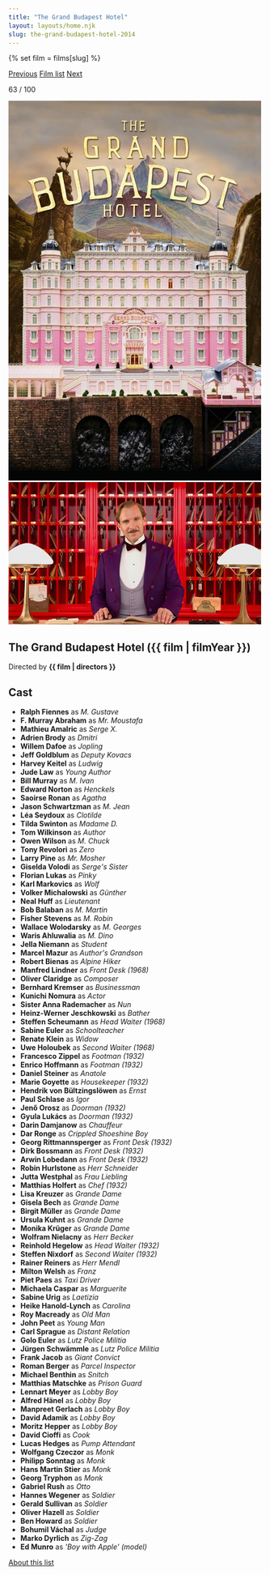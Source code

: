 ```yaml
---
title: "The Grand Budapest Hotel"
layout: layouts/home.njk
slug: the-grand-budapest-hotel-2014
---
```


{% set film = films[slug] %}

<nav class="films">
  <a class="prev" href="../dallas-buyers-club-2013">Previous</a>
  <a href="../">Film list</a>
  <a class="next" href="../mr-turner-2014">Next</a>
</nav>

<p>63 / 100</p>

<article class="film">
  <div class="backdrop-and-poster">
    <img class="poster" src="../films/posters/the-grand-budapest-hotel-2014.jpg" alt="">
    <img class="backdrop" src="../films/backdrops/the-grand-budapest-hotel-2014.jpg" alt="">
  </div>

  <h1>The Grand Budapest Hotel ({{ film | filmYear }})</h1>

  <p class="director">
    Directed by <strong>{{ film | directors }}</strong>
  </p>


  <h2>
    Cast
  </h2>
  <ul>
            <li><strong>Ralph Fiennes</strong> as <em>M. Gustave</em></li>
        <li><strong>F. Murray Abraham</strong> as <em>Mr. Moustafa</em></li>
        <li><strong>Mathieu Amalric</strong> as <em>Serge X.</em></li>
        <li><strong>Adrien Brody</strong> as <em>Dmitri</em></li>
        <li><strong>Willem Dafoe</strong> as <em>Jopling</em></li>
        <li><strong>Jeff Goldblum</strong> as <em>Deputy Kovacs</em></li>
        <li><strong>Harvey Keitel</strong> as <em>Ludwig</em></li>
        <li><strong>Jude Law</strong> as <em>Young Author</em></li>
        <li><strong>Bill Murray</strong> as <em>M. Ivan</em></li>
        <li><strong>Edward Norton</strong> as <em>Henckels</em></li>
        <li><strong>Saoirse Ronan</strong> as <em>Agatha</em></li>
        <li><strong>Jason Schwartzman</strong> as <em>M. Jean</em></li>
        <li><strong>Léa Seydoux</strong> as <em>Clotilde</em></li>
        <li><strong>Tilda Swinton</strong> as <em>Madame D.</em></li>
        <li><strong>Tom Wilkinson</strong> as <em>Author</em></li>
        <li><strong>Owen Wilson</strong> as <em>M. Chuck</em></li>
        <li><strong>Tony Revolori</strong> as <em>Zero</em></li>
        <li><strong>Larry Pine</strong> as <em>Mr. Mosher</em></li>
        <li><strong>Giselda Volodi</strong> as <em>Serge's Sister</em></li>
        <li><strong>Florian Lukas</strong> as <em>Pinky</em></li>
        <li><strong>Karl Markovics</strong> as <em>Wolf</em></li>
        <li><strong>Volker Michalowski</strong> as <em>Günther</em></li>
        <li><strong>Neal Huff</strong> as <em>Lieutenant</em></li>
        <li><strong>Bob Balaban</strong> as <em>M. Martin</em></li>
        <li><strong>Fisher Stevens</strong> as <em>M. Robin</em></li>
        <li><strong>Wallace Wolodarsky</strong> as <em>M. Georges</em></li>
        <li><strong>Waris Ahluwalia</strong> as <em>M. Dino</em></li>
        <li><strong>Jella Niemann</strong> as <em>Student</em></li>
        <li><strong>Marcel Mazur</strong> as <em>Author's Grandson</em></li>
        <li><strong>Robert Bienas</strong> as <em>Alpine Hiker</em></li>
        <li><strong>Manfred Lindner</strong> as <em>Front Desk (1968)</em></li>
        <li><strong>Oliver Claridge</strong> as <em>Composer</em></li>
        <li><strong>Bernhard Kremser</strong> as <em>Businessman</em></li>
        <li><strong>Kunichi Nomura</strong> as <em>Actor</em></li>
        <li><strong>Sister Anna Rademacher</strong> as <em>Nun</em></li>
        <li><strong>Heinz-Werner Jeschkowski</strong> as <em>Bather</em></li>
        <li><strong>Steffen Scheumann</strong> as <em>Head Waiter (1968)</em></li>
        <li><strong>Sabine Euler</strong> as <em>Schoolteacher</em></li>
        <li><strong>Renate Klein</strong> as <em>Widow</em></li>
        <li><strong>Uwe Holoubek</strong> as <em>Second Waiter (1968)</em></li>
        <li><strong>Francesco Zippel</strong> as <em>Footman (1932)</em></li>
        <li><strong>Enrico Hoffmann</strong> as <em>Footman (1932)</em></li>
        <li><strong>Daniel Steiner</strong> as <em>Anatole</em></li>
        <li><strong>Marie Goyette</strong> as <em>Housekeeper (1932)</em></li>
        <li><strong>Hendrik von Bültzingslöwen</strong> as <em>Ernst</em></li>
        <li><strong>Paul Schlase</strong> as <em>Igor</em></li>
        <li><strong>Jenő Orosz</strong> as <em>Doorman (1932)</em></li>
        <li><strong>Gyula Lukács</strong> as <em>Doorman (1932)</em></li>
        <li><strong>Darin Damjanow</strong> as <em>Chauffeur</em></li>
        <li><strong>Dar Ronge</strong> as <em>Crippled Shoeshine Boy</em></li>
        <li><strong>Georg Rittmannsperger</strong> as <em>Front Desk (1932)</em></li>
        <li><strong>Dirk Bossmann</strong> as <em>Front Desk (1932)</em></li>
        <li><strong>Arwin Lobedann</strong> as <em>Front Desk (1932)</em></li>
        <li><strong>Robin Hurlstone</strong> as <em>Herr Schneider</em></li>
        <li><strong>Jutta Westphal</strong> as <em>Frau Liebling</em></li>
        <li><strong>Matthias Holfert</strong> as <em>Chef (1932)</em></li>
        <li><strong>Lisa Kreuzer</strong> as <em>Grande Dame</em></li>
        <li><strong>Gisela Bech</strong> as <em>Grande Dame</em></li>
        <li><strong>Birgit Müller</strong> as <em>Grande Dame</em></li>
        <li><strong>Ursula Kuhnt</strong> as <em>Grande Dame</em></li>
        <li><strong>Monika Krüger</strong> as <em>Grande Dame</em></li>
        <li><strong>Wolfram Nielacny</strong> as <em>Herr Becker</em></li>
        <li><strong>Reinhold Hegelow</strong> as <em>Head Waiter (1932)</em></li>
        <li><strong>Steffen Nixdorf</strong> as <em>Second Waiter (1932)</em></li>
        <li><strong>Rainer Reiners</strong> as <em>Herr Mendl</em></li>
        <li><strong>Milton Welsh</strong> as <em>Franz</em></li>
        <li><strong>Piet Paes</strong> as <em>Taxi Driver</em></li>
        <li><strong>Michaela Caspar</strong> as <em>Marguerite</em></li>
        <li><strong>Sabine Urig</strong> as <em>Laetizia</em></li>
        <li><strong>Heike Hanold-Lynch</strong> as <em>Carolina</em></li>
        <li><strong>Roy Macready</strong> as <em>Old Man</em></li>
        <li><strong>John Peet</strong> as <em>Young Man</em></li>
        <li><strong>Carl Sprague</strong> as <em>Distant Relation</em></li>
        <li><strong>Golo Euler</strong> as <em>Lutz Police Militia</em></li>
        <li><strong>Jürgen Schwämmle</strong> as <em>Lutz Police Militia</em></li>
        <li><strong>Frank Jacob</strong> as <em>Giant Convict</em></li>
        <li><strong>Roman Berger</strong> as <em>Parcel Inspector</em></li>
        <li><strong>Michael Benthin</strong> as <em>Snitch</em></li>
        <li><strong>Matthias Matschke</strong> as <em>Prison Guard</em></li>
        <li><strong>Lennart Meyer</strong> as <em>Lobby Boy</em></li>
        <li><strong>Alfred Hänel</strong> as <em>Lobby Boy</em></li>
        <li><strong>Manpreet Gerlach</strong> as <em>Lobby Boy</em></li>
        <li><strong>David Adamik</strong> as <em>Lobby Boy</em></li>
        <li><strong>Moritz Hepper</strong> as <em>Lobby Boy</em></li>
        <li><strong>David Cioffi</strong> as <em>Cook</em></li>
        <li><strong>Lucas Hedges</strong> as <em>Pump Attendant</em></li>
        <li><strong>Wolfgang Czeczor</strong> as <em>Monk</em></li>
        <li><strong>Philipp Sonntag</strong> as <em>Monk</em></li>
        <li><strong>Hans Martin Stier</strong> as <em>Monk</em></li>
        <li><strong>Georg Tryphon</strong> as <em>Monk</em></li>
        <li><strong>Gabriel Rush</strong> as <em>Otto</em></li>
        <li><strong>Hannes Wegener</strong> as <em>Soldier</em></li>
        <li><strong>Gerald Sullivan</strong> as <em>Soldier</em></li>
        <li><strong>Oliver Hazell</strong> as <em>Soldier</em></li>
        <li><strong>Ben Howard</strong> as <em>Soldier</em></li>
        <li><strong>Bohumil Váchal</strong> as <em>Judge</em></li>
        <li><strong>Marko Dyrlich</strong> as <em>Zig-Zag</em></li>
        <li><strong>Ed Munro</strong> as <em>'Boy with Apple' (model)</em></li>
  </ul>
</article>
<footer>
  <a href="../about">About this list</a>
</footer>
